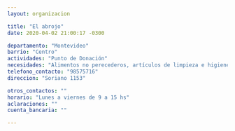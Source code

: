 ```yaml
---
layout: organizacion

title: "El abrojo"
date: 2020-04-02 21:00:17 -0300

departamento: "Montevideo"
barrio: "Centro"
actividades: "Punto de Donación"
necesidades: "Alimentos no perecederos, artículos de limpieza e higiene personal y del hogar"
telefono_contacto: "98575716"
direccion: "Soriano 1153"

otros_contactos: ""
horario: "Lunes a viernes de 9 a 15 hs"
aclaraciones: ""
cuenta_bancaria: ""

---
```

